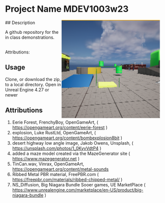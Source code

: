 # Project Name  MDEV1003w23
<img src="Saved/AutoScreenshot.png" width="320"  align="right" />
## Description

A github repository for the in class demonstrations.<br><br> 
 
Attributions: 

## Usage
Clone, or download the zip, to a local directory. Open in Unreal Engine 4.27 or newer

## Attributions
1. Eerie Forest, FrenchyBoy, OpenGameArt, ( https://opengameart.org/content/eerie-forest  )
2. explosion, Luke RustLtd, OpenGameArt, ( https://opengameart.org/content/bombexplosion8bit ) 
3. desert highway low angle image, Jakob Owens, Unsplash, ( https://unsplash.com/photos/1_0KyvVdtP4 )
4. added a maze model created via the MazeGenerator site ( https://www.mazegenerator.net  )
5. TinCan.wav, Vinrax, OpenGameArt, https://opengameart.org/content/metal-sounds
6. Ribbed Metal PBR material, FreePBR.com ( https://freepbr.com/materials/ribbed-chipped-metal/ )
7. NS_Diffusion, Big Niagara Bundle Sooer games, UE MarketPlace ( https://www.unrealengine.com/marketplace/en-US/product/big-niagara-bundle )

